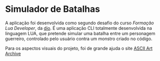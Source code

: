 # Simulador de Batalhas

A aplicação foi desenvolvida como segundo desafio do curso *Formação Lua Developer*, da [dio][L1]. É uma aplicação CLI totalmente desenvolvida na linguagem LUA, que pretende simular uma batalha entre um personagem guerreiro, controlado pelo usuário contra um monstro criado no código.

Para os aspectos visuais do projeto, foi de grande ajuda o site [ASCII Art Archive][L2]

[L1]: https://web.dio.me/track/formacao-lua-developer
[L2]: https://www.asciiart.eu/